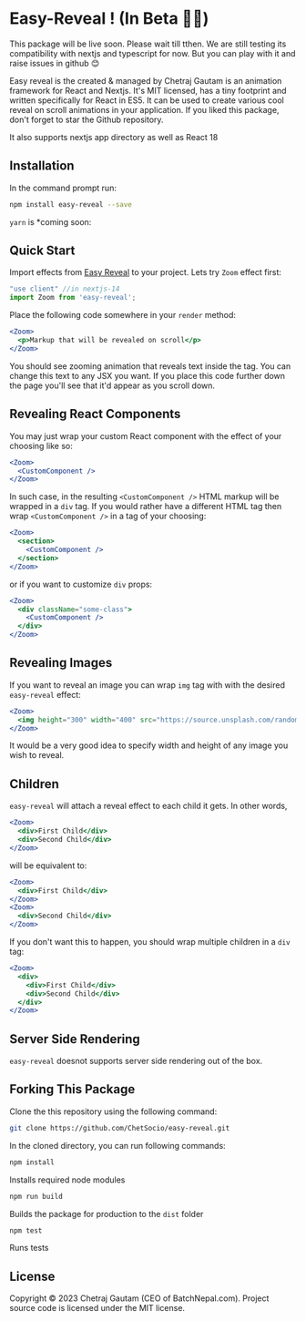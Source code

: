 # Easy-Reveal ! (In Beta 🚀🚀)

This package will be live soon. Please wait till tthen. We are still testing its compatibility with
 nextjs and typescript for now.  But you can play with it and raise issues in github 😊

Easy reveal is the created & managed by Chetraj Gautam is an animation framework for React and Nextjs. It's MIT licensed, has a tiny footprint and written specifically for React in ES5. It can be used to create various cool reveal on scroll animations in your application. If you liked this package, don't forget to star the Github repository. 

It also supports nextjs app directory as well as React 18

## Installation

In the command prompt run:

```sh
npm install easy-reveal --save
```

`yarn` is *coming soon: 



## Quick Start

Import effects from [Easy Reveal](https://www.npmjs.com/package/easy-reveal) to your project. Lets try `Zoom` effect first:

```javascript
"use client" //in nextjs-14
import Zoom from 'easy-reveal';
```

Place the following code somewhere in your `render` method: 

```jsx
<Zoom>
  <p>Markup that will be revealed on scroll</p>
</Zoom>
```

You should see zooming animation that reveals text inside the tag. You can change this text to any JSX you want. If you place this code further down the page you'll see that it'd appear as you scroll down.

## Revealing React Components

You may just wrap your custom React component with the effect of your choosing like so:

```jsx
<Zoom>  
  <CustomComponent />
</Zoom>
```

In such case, in the resulting `<CustomComponent />` HTML markup will be wrapped in a `div` tag. If you would rather have a different HTML tag then wrap `<CustomComponent />` in a tag of your choosing:

```jsx
<Zoom>
  <section>
    <CustomComponent />   
  </section>
</Zoom>
```

or if you want to customize `div` props:

```jsx
<Zoom>
  <div className="some-class">
    <CustomComponent />   
  </div>
</Zoom>
```

## Revealing Images

If you want to reveal an image you can wrap `img` tag with with the desired `easy-reveal` effect:

```jsx
<Zoom>
  <img height="300" width="400" src="https://source.unsplash.com/random/300x400" />
</Zoom>
```

It would be a very good idea to specify width and height of any image you wish to reveal.

## Children

`easy-reveal` will attach a reveal effect to each child it gets. In other words,

```jsx
<Zoom>
  <div>First Child</div>
  <div>Second Child</div>
</Zoom>
```

will be equivalent to:

```jsx
<Zoom>
  <div>First Child</div>
</Zoom>
<Zoom>
  <div>Second Child</div>
</Zoom>  
```

If you don't want this to happen, you should wrap multiple children in a `div` tag:

```jsx
<Zoom>
  <div>
    <div>First Child</div>
    <div>Second Child</div>
  </div>
</Zoom>
```


## Server Side Rendering

`easy-reveal` doesnot supports server side rendering out of the box.  
## Forking This Package

Clone the this repository using the following command:

```sh
git clone https://github.com/ChetSocio/easy-reveal.git
```

In the cloned directory, you can run following commands:

```sh
npm install
```

Installs required node modules

```sh
npm run build
```

Builds the package for production to the `dist` folder

```sh
npm test
```

Runs tests

## License

Copyright © 2023 Chetraj Gautam (CEO of BatchNepal.com). Project source code is licensed under the MIT license.

